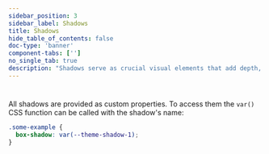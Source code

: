 ```yaml
---
sidebar_position: 3
sidebar_label: Shadows
title: Shadows
hide_table_of_contents: false
doc-type: 'banner'
component-tabs: ['']
no_single_tab: true
description: "Shadows serve as crucial visual elements that add depth, create dimension, and enhance the perception of hierarchy within your application."
---
```


# 

All shadows are provided as custom properties.
To access them the `var()` CSS function can be called with the shadow's name:

```css
.some-example {
  box-shadow: var(--theme-shadow-1);
}
```
